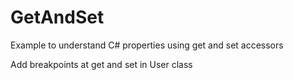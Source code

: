 # GetAndSet
Example to understand C# properties using get and set accessors

Add breakpoints at get and set in User class

